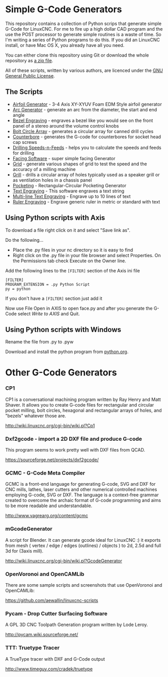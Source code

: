 Simple G-Code Generators
========================

This repository contains a collection of Python scrips that generate simple G-Code for LinuxCNC. For me to fire up a high dollar CAD program and the use the POST processor to generate simple routines is a waste of time. So I'm writing a series of Python programs to do this. If you did an LinuxCNC install, or have Mac OS X, you already have all you need. 

You can either clone this repository using Git or download the whole repository as [a zip file](https://github.com/linuxcnc/simple-gcode-generators/archive/master.zip).

All of these scripts, written by various authors, are licenced under the [GNU General Public License](LICENSE.md).

The Scripts
-----------

* [Airfoil Generator](airfoil/) - 3-4 Axis XY-XYUV Foam EDM Style airfoil generator
* [Arc Generator](arcgen/) - generate an arc from the diameter, the start and end angle
* [Bezel Engraving](bezel/) - engraves a bezel like you would see on the front panel of a stereo around the volume control knobs
* [Bolt Circle Array](boltcircle/) - generates a circular array for canned drill cycles
* [Counterbore](counterbore/) - generates the G-code for counterbores for socket head cap screws
* [Drilling Speeds-n-Feeds](drill-speed/) - helps you to calculate the speeds and feeds for drilling
* [Facing Software](face/) - super simple facing Generator
* [Grid](grid/) - generate various shapes of grid to test the speed and the accuracy of a milling machine
* [Grill](grill/) - drills a circular array of holes typically used as a speaker grill or as ventilation holes in a chassis panel
* [Pocketing](pocket/) - Rectangular-Circular Pocketing Generator
* [Text Engraving](engrave/) - This software engraves a text string
* [Multi-line Text Engraving](engrave-lines/) - Engrave up to 10 lines of text
* [Ruler Engraving](ruler/) - Engrave generic ruler in metric or standard with text



Using Python scripts with Axis
------------------------------

To download a file right click on it and select "Save link as".

Do the following...

* Place the .py files in your nc directory so it is easy to find
* Right click on the .py file in your file browser and select Properties. On the Permissions tab check Execute on the Owner line.

Add the following lines to the ```[FILTER]``` section of the Axis ini file

    [FILTER]
    PROGRAM_EXTENSION = .py Python Script
    py = python

If you don't have a ```[FILTER]``` section just add it

Now use File Open in AXIS to open face.py and after you generate the G-Code select *Write to AXIS* and Quit.



Using Python scripts with Windows
---------------------------------

Rename the file from .py to .pyw

Download and install the python program from [python.org](https://www.python.org/downloads/windows/).



Other G-Code Generators
=======================


### CP1

CP1 is a conversational machining program written by Ray Henry and Matt Shaver. 
It allows you to create G-code files for rectangular and circular pocket milling, bolt circles, hexagonal and rectangular arrays of holes, and "bezels" whatever those are.

http://wiki.linuxcnc.org/cgi-bin/wiki.pl?Cp1


### Dxf2gcode - import a 2D DXF file and produce G-code

This program seems to work pretty well with DXF files from QCAD.

https://sourceforge.net/projects/dxf2gcode/


### GCMC - G-Code Meta Compiler

GCMC is a front-end language for generating G-code, SVG and DXF for CNC mills, lathes, laser cutters and other numerical controlled machines employing G-code, SVG or DXF. The language is a context-free grammar created to overcome the archaic format of G-code programming and aims to be more readable and understandable.

http://www.vagrearg.org/content/gcmc


### mGcodeGenerator

A script for Blender. It can generate gcode ideal for LinuxCNC :) it exports from mesh ( vertex / edge / edges (outlines) / objects ) to 2d, 2.5d and full 3d for (3axis mill).

http://wiki.linuxcnc.org/cgi-bin/wiki.pl?GcodeGenerator


### OpenVoronoi and OpenCAMLib

There are some sample scripts and screenshots that use OpenVoronoi and OpenCAMLib:

https://github.com/aewallin/linuxcnc-scripts


### Pycam - Drop Cutter Surfacing Software

A GPL 3D CNC Toolpath Generation program written by Lode Leroy.

http://pycam.wiki.sourceforge.net/


### TTT: Truetype Tracer
A TrueType tracer with DXF and G-Code output

http://www.timeguy.com/cradek/truetype
